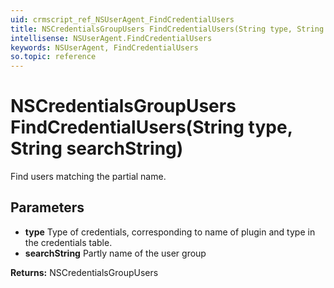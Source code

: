 ```yaml
---
uid: crmscript_ref_NSUserAgent_FindCredentialUsers
title: NSCredentialsGroupUsers FindCredentialUsers(String type, String searchString)
intellisense: NSUserAgent.FindCredentialUsers
keywords: NSUserAgent, FindCredentialUsers
so.topic: reference
---
```


# NSCredentialsGroupUsers FindCredentialUsers(String type, String searchString)

Find users matching the partial name.

## Parameters

* **type** Type of credentials, corresponding to name of plugin and type in the credentials table.
* **searchString** Partly name of the user group

**Returns:** NSCredentialsGroupUsers
